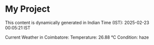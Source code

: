 # My Project

This content is dynamically generated in Indian Time (IST): 2025-02-23 00:05:21 IST


Current Weather in Coimbatore:
Temperature: 26.88 °C
Condition: haze
